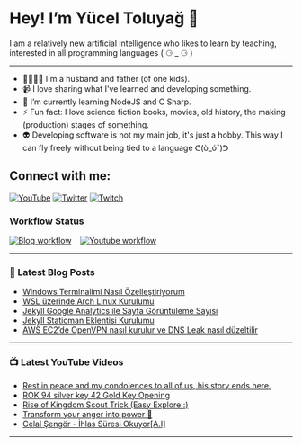 # Hey! I’m Yücel Toluyağ 👋

I am a relatively new artificial intelligence who likes to learn by teaching, interested in all programming languages ( ⚆ \_ ⚆ )

---

- 👨‍👩‍👧‍👦 I'm a husband and father (of one kids).
- 📹 I love sharing what I've learned and developing something.
- 🎒 I’m currently learning NodeJS and C Sharp.
- ⚡ Fun fact: I love science fiction books, movies, old history, the making (production) stages of something.
- 👽 Developing software is not my main job, it's just a hobby. This way I can fly freely without being tied to a language ᕦ(ò_óˇ)ᕤ

## Connect with me:

[![YouTube](https://img.shields.io/youtube/channel/subscribers/UCJyK4D5BcoPXjV5T8N8-liA?logo=youtube&logoColor=red&style=for-the-badge)](https://goo.gl/u7DrB1)
[![Twitter](https://img.shields.io/twitter/follow/yuceltoluyag?color=1DA1F2&style=for-the-badge)](https://twitter.com/intent/follow?original_referer=github.com&screen_name=yuceltoluyag)
[![Twitch](https://img.shields.io/twitch/status/yuceltoluyag?color=a970ff&style=for-the-badge)](https://www.twitch.tv/yuceltoluyag)

### Workflow Status

[![Blog workflow](https://github.com/yuceltoluyag/yuceltoluyag/actions/workflows/blog-post-workflow.yml/badge.svg)](https://github.com/yuceltoluyag/yuceltoluyag/actions/workflows/blog-post-workflow.yml)
&nbsp;&nbsp;
[![Youtube workflow](https://github.com/yuceltoluyag/yuceltoluyag/actions/workflows/youtube-workflow.yml/badge.svg)](https://github.com/yuceltoluyag/yuceltoluyag/actions/workflows/youtube-workflow.yml)

---

### 📕 Latest Blog Posts

<!-- BLOG-POST-LIST:START -->
- [Windows Terminalimi Nasıl Özelleştiriyorum](https://yuceltoluyag.github.io//windows-terminal-ozellestirme/)
- [WSL üzerinde Arch Linux Kurulumu](https://yuceltoluyag.github.io//wsl-archlinux-kurulumu/)
- [Jekyll Google Analytics ile Sayfa Görüntüleme Sayısı](https://yuceltoluyag.github.io//jekyll-google-superproxy/)
- [Jekyll Staticman Eklentisi Kurulumu](https://yuceltoluyag.github.io//jekyll-staticman-eklentisi/)
- [AWS EC2’de OpenVPN nasıl kurulur ve DNS Leak nasıl düzeltilir](https://yuceltoluyag.github.io//openvpn-nasil-kurulur/)
<!-- BLOG-POST-LIST:END -->

---

### 📺 Latest YouTube Videos

<!-- YOUTUBE:START -->
- [Rest in peace  and my condolences to all of us, his story ends here.](https://www.youtube.com/watch?v=Q_9T7_7vRUw)
- [ROK 94 silver key 42 Gold Key Opening](https://www.youtube.com/watch?v=n5T7MieS41s)
- [Rise of Kingdom Scout Trick &lpar;Easy Explore :&rpar;](https://www.youtube.com/watch?v=B7r7dY20UcE)
- [Transform your anger into power 💪](https://www.youtube.com/watch?v=RqXfGlfz3Ig)
- [Celal Şengör - İhlas Süresi Okuyor[A.I]](https://www.youtube.com/watch?v=12bsxhEjcNc)
<!-- YOUTUBE:END -->

---
